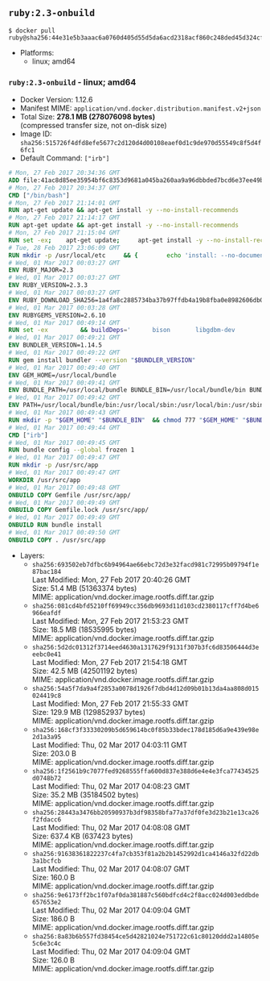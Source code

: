 ## `ruby:2.3-onbuild`

```console
$ docker pull ruby@sha256:44e31e5b3aaac6a0760d405d55d5da6acd2318acf860c248ded45d324cf95ab0
```

-	Platforms:
	-	linux; amd64

### `ruby:2.3-onbuild` - linux; amd64

-	Docker Version: 1.12.6
-	Manifest MIME: `application/vnd.docker.distribution.manifest.v2+json`
-	Total Size: **278.1 MB (278076098 bytes)**  
	(compressed transfer size, not on-disk size)
-	Image ID: `sha256:515726f4dfd8efe5677c2d120d4d00108eaef0d1c9de970d55549c8f5d4f6fc1`
-	Default Command: `["irb"]`

```dockerfile
# Mon, 27 Feb 2017 20:34:36 GMT
ADD file:41ac8d85ee35954bf6c8353d9681a045ba260aa9a96dbbded7bcd6e37ee49bea in / 
# Mon, 27 Feb 2017 20:34:37 GMT
CMD ["/bin/bash"]
# Mon, 27 Feb 2017 21:14:01 GMT
RUN apt-get update && apt-get install -y --no-install-recommends 		ca-certificates 		curl 		wget 	&& rm -rf /var/lib/apt/lists/*
# Mon, 27 Feb 2017 21:14:17 GMT
RUN apt-get update && apt-get install -y --no-install-recommends 		bzr 		git 		mercurial 		openssh-client 		subversion 				procps 	&& rm -rf /var/lib/apt/lists/*
# Mon, 27 Feb 2017 21:15:04 GMT
RUN set -ex; 	apt-get update; 	apt-get install -y --no-install-recommends 		autoconf 		automake 		bzip2 		file 		g++ 		gcc 		imagemagick 		libbz2-dev 		libc6-dev 		libcurl4-openssl-dev 		libdb-dev 		libevent-dev 		libffi-dev 		libgdbm-dev 		libgeoip-dev 		libglib2.0-dev 		libjpeg-dev 		libkrb5-dev 		liblzma-dev 		libmagickcore-dev 		libmagickwand-dev 		libncurses-dev 		libpng-dev 		libpq-dev 		libreadline-dev 		libsqlite3-dev 		libssl-dev 		libtool 		libwebp-dev 		libxml2-dev 		libxslt-dev 		libyaml-dev 		make 		patch 		xz-utils 		zlib1g-dev 				$( 			if apt-cache show 'default-libmysqlclient-dev' 2>/dev/null | grep -q '^Version:'; then 				echo 'default-libmysqlclient-dev'; 			else 				echo 'libmysqlclient-dev'; 			fi 		) 	; 	rm -rf /var/lib/apt/lists/*
# Tue, 28 Feb 2017 23:06:09 GMT
RUN mkdir -p /usr/local/etc 	&& { 		echo 'install: --no-document'; 		echo 'update: --no-document'; 	} >> /usr/local/etc/gemrc
# Wed, 01 Mar 2017 00:03:27 GMT
ENV RUBY_MAJOR=2.3
# Wed, 01 Mar 2017 00:03:27 GMT
ENV RUBY_VERSION=2.3.3
# Wed, 01 Mar 2017 00:03:27 GMT
ENV RUBY_DOWNLOAD_SHA256=1a4fa8c2885734ba37b97ffdb4a19b8fba0e8982606db02d936e65bac07419dc
# Wed, 01 Mar 2017 00:03:28 GMT
ENV RUBYGEMS_VERSION=2.6.10
# Wed, 01 Mar 2017 00:49:14 GMT
RUN set -ex 		&& buildDeps=' 		bison 		libgdbm-dev 		ruby 	' 	&& apt-get update 	&& apt-get install -y --no-install-recommends $buildDeps 	&& rm -rf /var/lib/apt/lists/* 		&& wget -O ruby.tar.xz "https://cache.ruby-lang.org/pub/ruby/${RUBY_MAJOR%-rc}/ruby-$RUBY_VERSION.tar.xz" 	&& echo "$RUBY_DOWNLOAD_SHA256 *ruby.tar.xz" | sha256sum -c - 		&& mkdir -p /usr/src/ruby 	&& tar -xJf ruby.tar.xz -C /usr/src/ruby --strip-components=1 	&& rm ruby.tar.xz 		&& cd /usr/src/ruby 		&& { 		echo '#define ENABLE_PATH_CHECK 0'; 		echo; 		cat file.c; 	} > file.c.new 	&& mv file.c.new file.c 		&& autoconf 	&& ./configure --disable-install-doc --enable-shared 	&& make -j"$(nproc)" 	&& make install 		&& apt-get purge -y --auto-remove $buildDeps 	&& cd / 	&& rm -r /usr/src/ruby 		&& gem update --system "$RUBYGEMS_VERSION"
# Wed, 01 Mar 2017 00:49:21 GMT
ENV BUNDLER_VERSION=1.14.5
# Wed, 01 Mar 2017 00:49:22 GMT
RUN gem install bundler --version "$BUNDLER_VERSION"
# Wed, 01 Mar 2017 00:49:40 GMT
ENV GEM_HOME=/usr/local/bundle
# Wed, 01 Mar 2017 00:49:41 GMT
ENV BUNDLE_PATH=/usr/local/bundle BUNDLE_BIN=/usr/local/bundle/bin BUNDLE_SILENCE_ROOT_WARNING=1 BUNDLE_APP_CONFIG=/usr/local/bundle
# Wed, 01 Mar 2017 00:49:42 GMT
ENV PATH=/usr/local/bundle/bin:/usr/local/sbin:/usr/local/bin:/usr/sbin:/usr/bin:/sbin:/bin
# Wed, 01 Mar 2017 00:49:43 GMT
RUN mkdir -p "$GEM_HOME" "$BUNDLE_BIN" 	&& chmod 777 "$GEM_HOME" "$BUNDLE_BIN"
# Wed, 01 Mar 2017 00:49:44 GMT
CMD ["irb"]
# Wed, 01 Mar 2017 00:49:45 GMT
RUN bundle config --global frozen 1
# Wed, 01 Mar 2017 00:49:47 GMT
RUN mkdir -p /usr/src/app
# Wed, 01 Mar 2017 00:49:47 GMT
WORKDIR /usr/src/app
# Wed, 01 Mar 2017 00:49:48 GMT
ONBUILD COPY Gemfile /usr/src/app/
# Wed, 01 Mar 2017 00:49:49 GMT
ONBUILD COPY Gemfile.lock /usr/src/app/
# Wed, 01 Mar 2017 00:49:49 GMT
ONBUILD RUN bundle install
# Wed, 01 Mar 2017 00:49:50 GMT
ONBUILD COPY . /usr/src/app
```

-	Layers:
	-	`sha256:693502eb7dfbc6b94964ae66ebc72d3e32facd981c72995b09794f1e87bac184`  
		Last Modified: Mon, 27 Feb 2017 20:40:26 GMT  
		Size: 51.4 MB (51363374 bytes)  
		MIME: application/vnd.docker.image.rootfs.diff.tar.gzip
	-	`sha256:081cd4bfd5210ff69949cc356db9693d11d103cd2380117cff7d4be6966eafdf`  
		Last Modified: Mon, 27 Feb 2017 21:53:23 GMT  
		Size: 18.5 MB (18535995 bytes)  
		MIME: application/vnd.docker.image.rootfs.diff.tar.gzip
	-	`sha256:5d2dc01312f3714eed4630a1317629f9131f307b3fc6d83506444d3eeebc0e41`  
		Last Modified: Mon, 27 Feb 2017 21:54:18 GMT  
		Size: 42.5 MB (42501192 bytes)  
		MIME: application/vnd.docker.image.rootfs.diff.tar.gzip
	-	`sha256:54a5f7da9a4f2853a0078d1926f7dbd4d12d09b01b13da4aa808d015024419c8`  
		Last Modified: Mon, 27 Feb 2017 21:55:33 GMT  
		Size: 129.9 MB (129852937 bytes)  
		MIME: application/vnd.docker.image.rootfs.diff.tar.gzip
	-	`sha256:168cf3f33330209b5d659614bc0f85b33bdec178d185d6a9e439e98e2d1a3a95`  
		Last Modified: Thu, 02 Mar 2017 04:03:11 GMT  
		Size: 203.0 B  
		MIME: application/vnd.docker.image.rootfs.diff.tar.gzip
	-	`sha256:1f2561b9c7077fed9268555ffa600d837e388d6e4e4e3fca77434525d0748b72`  
		Last Modified: Thu, 02 Mar 2017 04:08:23 GMT  
		Size: 35.2 MB (35184502 bytes)  
		MIME: application/vnd.docker.image.rootfs.diff.tar.gzip
	-	`sha256:28443a3476bb20590937b3df98358bfa77a37df0fe3d23b21e13ca26f2fdacc6`  
		Last Modified: Thu, 02 Mar 2017 04:08:08 GMT  
		Size: 637.4 KB (637423 bytes)  
		MIME: application/vnd.docker.image.rootfs.diff.tar.gzip
	-	`sha256:91638361822237c4fa7cb353f81a2b2b1452992d1ca4146a32fd22db3a1bcfcb`  
		Last Modified: Thu, 02 Mar 2017 04:08:07 GMT  
		Size: 160.0 B  
		MIME: application/vnd.docker.image.rootfs.diff.tar.gzip
	-	`sha256:9e6173ff2bc1f07af0da381887c560bdfcd4c2f8acc024d003eddbde657653e2`  
		Last Modified: Thu, 02 Mar 2017 04:09:04 GMT  
		Size: 186.0 B  
		MIME: application/vnd.docker.image.rootfs.diff.tar.gzip
	-	`sha256:8a83b6b557fd38454ce5d42821024e751722c61c80120ddd2a14805e5c6e3c4c`  
		Last Modified: Thu, 02 Mar 2017 04:09:04 GMT  
		Size: 126.0 B  
		MIME: application/vnd.docker.image.rootfs.diff.tar.gzip

